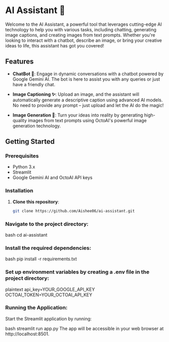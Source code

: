 # AI Assistant 🌟

Welcome to the AI Assistant, a powerful tool that leverages cutting-edge AI technology to help you with various tasks, including chatting, generating image captions, and creating images from text prompts. Whether you're looking to interact with a chatbot, describe an image, or bring your creative ideas to life, this assistant has got you covered!

## Features

- **ChatBot 🤖**: Engage in dynamic conversations with a chatbot powered by Google Gemini AI. The bot is here to assist you with any queries or just have a friendly chat.

- **Image Captioning ✨**: Upload an image, and the assistant will automatically generate a descriptive caption using advanced AI models. No need to provide any prompt – just upload and let the AI do the magic!

- **Image Generation 🔮**: Turn your ideas into reality by generating high-quality images from text prompts using OctoAI's powerful image generation technology.

## Getting Started

### Prerequisites

- Python 3.x
- Streamlit
- Google Gemini AI and OctoAI API keys

### Installation

1. **Clone this repository**:
   ```bash
   git clone https://github.com/Aishee06/ai-assistant.git

### Navigate to the project directory:
bash
cd ai-assistant

### Install the required dependencies:
bash
pip install -r requirements.txt

### Set up environment variables by creating a .env file in the project directory:
plaintext
api_key=YOUR_GOOGLE_API_KEY
OCTOAI_TOKEN=YOUR_OCTOAI_API_KEY

### Running the Application:
Start the Streamlit application by running:

bash
streamlit run app.py
The app will be accessible in your web browser at http://localhost:8501.